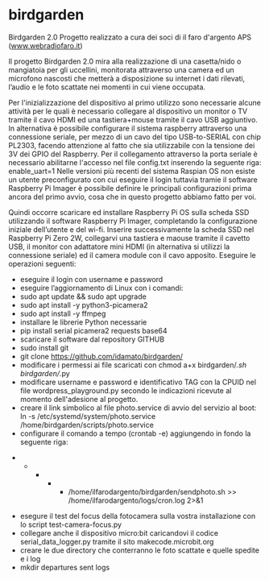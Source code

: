 # birdgarden
Birdgarden 2.0
Progetto realizzato a cura dei soci di il faro d'argento APS (www.webradiofaro.it)
 
Il progetto Birdgarden 2.0 mira alla realizzazione di una casetta/nido o mangiatoia per gli uccellini, monitorata attraverso una camera ed un microfono nascosti che metterà a disposizione su internet i dati rilevati, l’audio e le foto scattate nei momenti in cui viene occupata. 

Per l'inizializzazione del dispositivo al primo utilizzo sono necessarie alcune attività per le quali è necessario collegare al dispositivo un monitor o TV tramite il cavo HDMI ed una tastiera+mouse tramite il cavo USB aggiuntivo. In alternativa è possibile configurare il sistema raspberry attraverso una connessione seriale, per mezzo di un cavo del tipo USB-to-SERIAL con chip PL2303, facendo attenzione al fatto che sia utilizzabile con la tensione dei 3V dei GPIO del Raspberry.
Per il collegamento attraverso la porta seriale è necessario abilitarne l'accesso nel file config.txt inserendo la seguente riga: enable_uart=1
Nelle versioni più recenti del sistema Raspian OS non esiste un utente preconfigurato con cui eseguire il login tuttavia tramie il software Raspberry Pi Imager è possibile definire le principali configurazioni prima ancora del primo avvio, cosa che in questo progetto abbiamo fatto per voi.

Quindi occorre scaricare ed installare Raspberry Pi OS sulla scheda SSD utilizzando il software Raspberry Pi Imager, completando la configurazione iniziale dell’utente e del wi-fi. Inserire successivamente la scheda SSD nel Raspberry Pi Zero 2W, collegarvi una tastiera e maouse tramite il cavetto USB, il monitor con adattatore mini HDMI (in alternativa si utilizzi la connessione seriale) ed il camera module con il cavo apposito.
Eseguire le operazioni seguenti:

- eseguire il login con username e password
- eseguire l’aggiornamento di Linux con i comandi:
- sudo apt update && sudo apt upgrade
- sudo apt install -y python3-picamera2
- sudo apt install -y ffmpeg
- installare le librerie Python necessarie
- pip install serial picamera2 requests base64
- scaricare il software dal repository GITHUB
- sudo install git
- git clone https://github.com/idamato/birdgarden/
- modificare i permessi ai file scaricati con chmod a+x birdgarden/*.sh birdgarden/*.py
- modificare username e password e identificativo TAG con la CPUID nel file wordpress_playground.py secondo le indicazioni ricevute al momento dell'adesione al progetto.
- creare il link simbolico al file photo.service di avvio del servizio al boot:
 ln -s /etc/systemd/system/photo.service /home/birdgarden/scripts/photo.service
- configurare il comando a tempo (crontab -e) aggiungendo in fondo la seguente riga:
 * * * * * /home/ilfarodargento/birdgarden/sendphoto.sh >> /home/ilfarodargento/logs/cron.log 2>&1
- esegure il test del focus della fotocamera sulla vostra installazione con lo script test-camera-focus.py
- collegare anche il dispositivo micro:bit caricandovi il codice serial_data_logger.py tramite il sito makecode.microbit.org
- creare le due directory che conterranno le foto scattate e quelle spedite e i log
- mkdir departures sent logs





           
